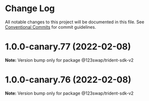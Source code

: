 # Change Log

All notable changes to this project will be documented in this file.
See [Conventional Commits](https://conventionalcommits.org) for commit guidelines.

# 1.0.0-canary.77 (2022-02-08)

**Note:** Version bump only for package @123swap/trident-sdk-v2





# 1.0.0-canary.76 (2022-02-08)

**Note:** Version bump only for package @123swap/trident-sdk-v2
